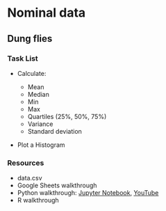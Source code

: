 # Nominal data

## Dung flies

### Task List

  + Calculate:
    - Mean
    - Median
    - Min
    - Max
    - Quartiles (25%, 50%, 75%)
    - Variance
    - Standard deviation

  + Plot a Histogram

### Resources

  + data.csv
  + Google Sheets walkthrough
  + Python walkthrough: [Jupyter Notebook](), [YouTube](https://youtu.be/ILnBKqbbzOM)
  + R walkthrough

